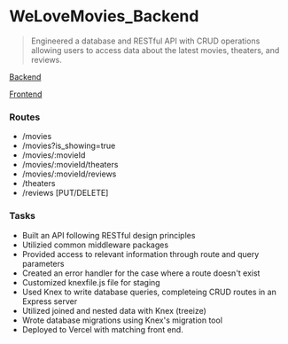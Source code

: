 # WeLoveMovies_Backend 
> Engineered a database and RESTful API with CRUD operations allowing users to access data about the latest movies, theaters, and reviews.

[Backend](https://we-love-movies-backend-eosin.vercel.app/movies)

[Frontend](https://we-love-movies-frontend.vercel.app/)

### Routes
- /movies
- /movies?is_showing=true
- /movies/:movieId
- /movies/:movieId/theaters
- /movies/:movieId/reviews
- /theaters
- /reviews [PUT/DELETE]

### Tasks
- Built an API following RESTful design principles
- Utilizied common middleware packages
- Provided access to relevant information through route and query parameters
- Created an error handler for the case where a route doesn't exist
- Customized knexfile.js file for staging
- Used Knex to write database queries, completeing CRUD routes in an Express server
- Utilized joined and nested data with Knex (treeize)
- Wrote database migrations using Knex's migration tool
- Deployed to Vercel with matching front end.
